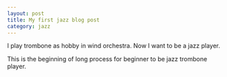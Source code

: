 ```yaml
---
layout: post
title: My first jazz blog post
category: jazz
---
```


I play trombone as hobby in wind orchestra.
Now I want to be a jazz player.

This is the beginning of long process for beginner to be jazz trombone player.

